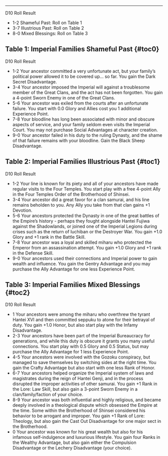 ---
D10 Roll Result

- 1-2 Shameful Past: Roll on Table 1
- 3-7 Illustrious Past: Roll on Table 2
- 8-0 Mixed Blessings: Roll on Table 3

## <span>Table 1: Imperial Families Shameful Past</span> {#toc0}

D10 Roll Result

- 1-2 Your ancestor committed a very unfortunate act, but your family’s political power allowed it to be covered up&#8230; so far. You gain the Dark Secret Disadvantage.
- 3-4 Your ancestor imposed the Imperial will against a troublesome member of the Great Clans, and the act has not been forgotten. You gain a 4-point Sworn Enemy in one of the Great Clans.
- 5-6 Your ancestor was exiled from the courts after an unfortunate failure. You start with 0.0 Glory and Allies cost you 1 additional Experience Point.
- 7-8 Your bloodline has long been associated with minor and obscure aspects of service, and your family seldom even visits the Imperial Court. You may not purchase Social Advantages at character creation.
- 9-0 Your ancestor failed in his duty to the ruling Dynasty, and the shame of that failure remains with your bloodline. Gain the Black Sheep Disadvantage.

## <span>Table 2: Imperial Families Illustrious Past</span> {#toc1}

D10 Roll Result

- 1-2 Your line is known for its piety and all of your ancestors have made regular visits to the Four Temples. You start play with a free 4-point Ally in the Four Temples Order of the Brotherhood of Shinsei.
- 3-4 Your ancestor did a great favor for a clan samurai, and his line remains beholden to you. Any Ally you take from that clan gains +1 Devotion.
- 5-6 Your ancestors protected the Dynasty in one of the great battles of the Empire’s history - perhaps they fought alongside Hantei Fujiwa against the Shadowlands, or joined one of the Imperial Legions during crises such as the return of Iuchiban or the Destroyer War. You gain +1.0 Glory and +1 rank in the Battle Skill.
- 7-8 Your ancestor was a loyal and skilled miharu who protected the Emperor from an assassination attempt. You gain +1.0 Glory and +1 rank in the Defense Skill.
- 9-0 Your ancestors used their connections and Imperial power to gain wealth and influence. You gain the Gentry Advantage and you may purchase the Ally Advantage for one less Experience Point.

## <span>Table 3: Imperial Families Mixed Blessings</span> {#toc2}

D10 Roll Result

- 1 Your ancestors were among the miharu who overthrew the tyrant Hantei XVI and then committed seppuku to atone for their betrayal of duty. You gain +1.0 Honor, but also start play with the Infamy Disadvantage.
- 2-3 Your ancestors have been part of the Imperial Bureaucracy for generations, and while this duty is obscure it grants you many useful connections. You start play with 0.5 Glory and 0.5 Status, but may purchase the Ally Advantage for 1 less Experience Point.
- 4-5 Your ancestors were involved with the Gozoku conspiracy, but managed to save themselves by switching sides at the right time. You gain the Crafty Advantage but also start with one less Rank of Honor.
- 6-7 Your ancestors helped organize the Imperial system of laws and magistrates during the reign of Hantei Genji, and in the process disrupted the improper activities of other samurai. You gain +1 Rank in the Lore: Law Skill, but also gain a 3-point Sworn Enemy in a clan/family/faction of your choice.
- 8-9 Your ancestor was both influential and highly religious, and became deeply involved in a theological dispute which obsessed the Empire at the time. Some within the Brotherhood of Shinsei considered his behavior to be arrogant and improper. You gain +1 Rank of Lore: Theology, but also gain the Cast Out Disadvantage for one major sect in the Brotherhood.
- 0 Your ancestor was known for his great wealth but also for his infamous self-indulgence and luxurious lifestyle. You gain four Ranks in the Wealthy Advantage, but also gain either the Compulsion Disadvantage or the Lechery Disadvantage (your choice).

